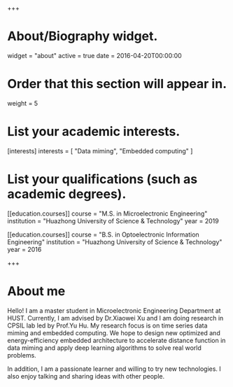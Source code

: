 +++
# About/Biography widget.
widget = "about"
active = true
date = 2016-04-20T00:00:00

# Order that this section will appear in.
weight = 5

# List your academic interests.
[interests]
  interests = [
    "Data miming",
    "Embedded computing"
  ]

# List your qualifications (such as academic degrees).
[[education.courses]]
  course = "M.S. in Microelectronic Engineering"
  institution = "Huazhong University of Science & Technology"
  year = 2019

[[education.courses]]
  course = "B.S. in Optoelectronic Information Engineering"
  institution = "Huazhong University of Science & Technology"
  year = 2016

+++

# About me

Hello! I am a master student in Microelectronic Engineering Department at HUST. Currently, I am advised by Dr.Xiaowei Xu and I am doing research in CPSIL lab led by Prof.Yu Hu. My research focus is on time series data miming and embedded computing. We hope to design new optimized and energy-efficiency embedded architecture to accelerate distance function in data miming and apply deep learning algorithms to solve real world problems.

In addition, I am a passionate learner and willing to try new technologies. I also enjoy talking and sharing ideas with other people.
